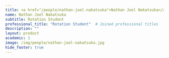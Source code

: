 ```yaml
---
title: <a href="/people/nathan-joel-nakatsuka">Nathan Joel Nakatsuka</a>
name: Nathan Joel Nakatsuka
subtitle: Rotation Student
professional_title: "Rotation Student"  # Joined professional titles
description: ""
layout: product
academic: 1
image: /img/people/nathan-joel-nakatsuka.jpg
hide_footer: true
---
```

